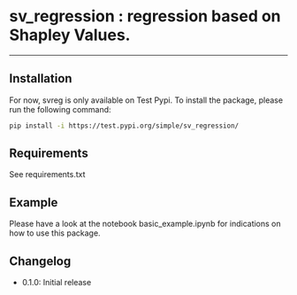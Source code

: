 # sv_regression : regression based on Shapley Values.

----

## Installation

For now, svreg is only available on Test Pypi.
To install the package, please run the following command:

```bash
pip install -i https://test.pypi.org/simple/sv_regression/
```

## Requirements

See requirements.txt

## Example

Please have a look at the notebook basic_example.ipynb for indications on how to use this package.


## Changelog

- 0.1.0: Initial release

